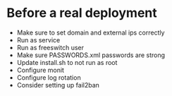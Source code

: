 # Before a real deployment
- Make sure to set domain and external ips correctly
- Run as service
- Run as freeswitch user
- Make sure PASSWORDS.xml passwords are strong
- Update install.sh to not run as root
- Configure monit
- Configure log rotation
- Consider setting up fail2ban